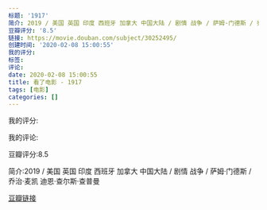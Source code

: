 ```yaml
---
标题: '1917'
简介: 2019 / 美国 英国 印度 西班牙 加拿大 中国大陆 / 剧情 战争 / 萨姆·门德斯 / 乔治·麦凯 迪恩·查尔斯·查普曼
豆瓣评分: '8.5'
链接: https://movie.douban.com/subject/30252495/
创建时间: '2020-02-08 15:00:55'
我的评分:
标签:
评论:
date: 2020-02-08 15:00:55
title: 看了电影 - 1917
tags: [电影]
categories: []
---
```


我的评分:

我的评论:

豆瓣评分:8.5

简介:2019 / 美国 英国 印度 西班牙 加拿大 中国大陆 / 剧情 战争 / 萨姆·门德斯 / 乔治·麦凯 迪恩·查尔斯·查普曼

[豆瓣链接](https://movie.douban.com/subject/30252495/)

